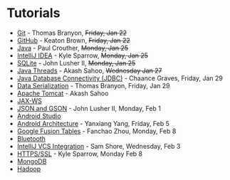 Tutorials
=========

* [Git](https://github.com/CourseReps/ECEN489-Spring2016/wiki/git) - Thomas Branyon, ~~Friday, Jan 22~~
* [GitHub](https://github.com/CourseReps/ECEN489-Spring2016/wiki/github) - Keaton Brown, ~~Friday, Jan 22~~
* [Java](https://github.com/CourseReps/ECEN489-Spring2016/wiki/java) - Paul Crouther, ~~Monday, Jan 25~~
* [IntelliJ IDEA](https://github.com/CourseReps/ECEN489-Spring2016/wiki/intellij) - Kyle Sparrow, ~~Monday, Jan 25~~
* [SQLite](https://github.com/CourseReps/ECEN489-Spring2016/wiki/sqlite) - John Lusher II, ~~Monday, Jan 25~~
* [Java Threads](https://github.com/CourseReps/ECEN489-Spring2016/wiki/threads) - Akash Sahoo, ~~Wednesday Jan 27~~
* [Java Database Connectivity (JDBC)](https://github.com/CourseReps/ECEN489-Spring2016/wiki/jdbc) - Chaance Graves, Friday, Jan 29
* [Data Serialization](https://github.com/CourseReps/ECEN489-Spring2016/wiki/serialization) - Thomas Branyon, Friday, Jan 29
* [Apache Tomcat](https://github.com/CourseReps/ECEN489-Spring2016/wiki/tomcat) - Akash Sahoo
* [JAX-WS](https://github.com/CourseReps/ECEN489-Spring2016/wiki/jaxws)
* [JSON and GSON](https://github.com/CourseReps/ECEN489-Spring2016/wiki/json) - John Lusher II, Monday, Feb 1
* [Android Studio](https://github.com/CourseReps/ECEN489-Spring2016/wiki/androidstudio) 
* [Android Architecture](https://github.com/CourseReps/ECEN489-Spring2016/wiki/android) - Yanxiang Yang, Friday, Feb 5
* [Google Fusion Tables](https://github.com/CourseReps/ECEN489-Spring2016/wiki/fusiontables) - Fanchao Zhou, Monday, Feb 8
* [Bluetooth](https://github.com/CourseReps/ECEN489-Spring2016/wiki/bluetooth)
* [IntelliJ VCS Integration](https://github.com/CourseReps/ECEN489-Spring2016/wiki/intellij_vcs) - Sam Shore, Wednesday, Feb 3
* [HTTPS/SSL](https://github.com/CourseReps/ECEN489-Spring2016/wiki/https_ssl) - Kyle Sparrow, Monday Feb 8
* [MongoDB](https://github.com/CourseReps/ECEN489-Spring2016/wiki/mongodb)
* [Hadoop](https://github.com/CourseReps/ECEN489-Spring2016/wiki/hadoop)
